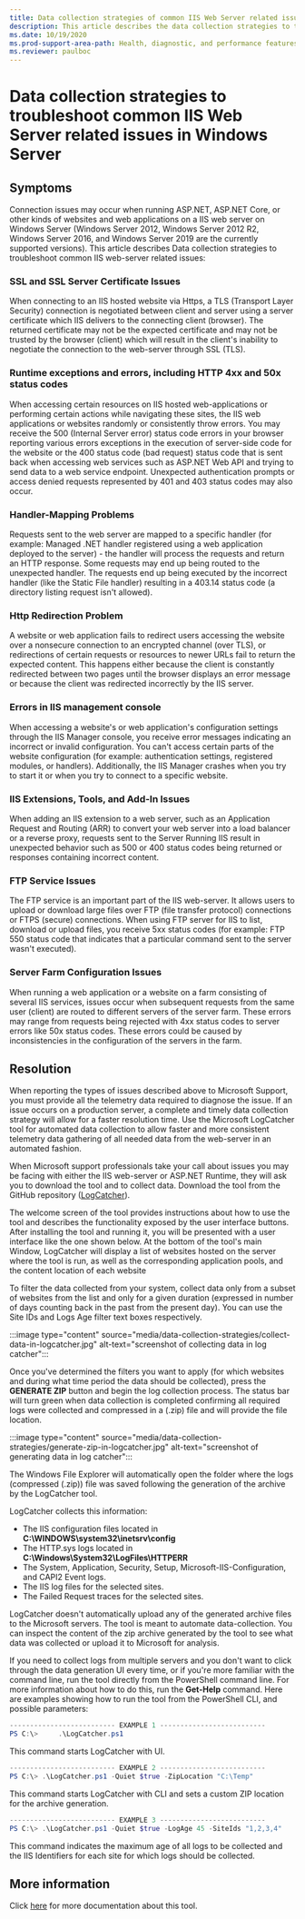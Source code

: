 ```yaml
---
title: Data collection strategies of common IIS Web Server related issues
description: This article describes the data collection strategies to troubleshoot common IIS Web Server related issues in Windows Server.
ms.date: 10/19/2020
ms.prod-support-area-path: Health, diagnostic, and performance features
ms.reviewer: paulboc
---
```

# Data collection strategies to troubleshoot common IIS Web Server related issues in Windows Server

## Symptoms

Connection issues may occur when running ASP.NET, ASP.NET Core, or other kinds of websites and web applications on a IIS web server on Windows Server (Windows Server 2012, Windows Server 2012 R2, Windows Server 2016, and Windows Server 2019 are the currently supported versions). This article describes Data collection strategies to troubleshoot common IIS web-server related issues:

### SSL and SSL Server Certificate Issues

When connecting to an IIS hosted website via Https, a TLS (Transport Layer Security) connection is negotiated between client and server using a server certificate which IIS delivers to the connecting client (browser). The returned certificate may not be the expected certificate and may not be trusted by the browser (client) which will result in the client's inability to negotiate the connection to the web-server through SSL (TLS).

### Runtime exceptions and errors, including HTTP 4xx and 50x status codes

When accessing certain resources on IIS hosted web-applications or performing certain actions while navigating these sites, the IIS web applications or websites randomly or consistently throw errors. You may receive the 500 (Internal Server error) status code errors in your browser reporting various errors exceptions in the execution of server-side code for the website or the 400 status code (bad request) status code that is sent back when accessing web services such as ASP.NET Web API and trying to send data to a web service endpoint. Unexpected authentication prompts or access denied requests represented by 401 and 403 status codes may also occur.

### Handler-Mapping Problems

Requests sent to the web server are mapped to a specific handler (for example: Managed .NET handler registered using a web application deployed to the server) - the handler will process the requests and return an HTTP response. Some requests may end up being routed to the unexpected handler. The requests end up being executed by the incorrect handler (like the Static File handler) resulting in a 403.14 status code (a directory listing request isn't allowed).

### Http Redirection Problem

A website or web application fails to redirect users accessing the website over a nonsecure connection to an encrypted channel (over TLS), or redirections of certain requests or resources to newer URLs fail to return the expected content. This happens either because the client is constantly redirected between two pages until the browser displays an error message or because the client was redirected incorrectly by the IIS server.

### Errors in IIS management console

When accessing a website's or web application's configuration settings through the IIS Manager console, you receive error messages indicating an incorrect or invalid configuration. You can't access certain parts of the website configuration (for example: authentication settings, registered modules, or handlers). Additionally, the IIS Manager crashes when you try to start it or when you try to connect to a specific website.

### IIS Extensions, Tools, and Add-In Issues

When adding an IIS extension to a web server, such as an Application Request and Routing (ARR) to convert your web server into a load balancer or a reverse proxy, requests sent to the Server Running IIS result in unexpected behavior such as 500 or 400 status codes being returned or responses containing incorrect content.

### FTP Service Issues

The FTP service is an important part of the IIS web-server. It allows users to upload or download large files over FTP (file transfer protocol) connections or FTPS (secure) connections. When using FTP server for IIS to list, download or upload files, you receive 5xx status codes (for example: FTP 550 status code that indicates that a particular command sent to the server wasn't executed).

### Server Farm Configuration Issues

When running a web application or a website on a farm consisting of several IIS services, issues occur when subsequent requests from the same user (client) are routed to different servers of the server farm. These errors may range from requests being rejected with 4xx status codes to server errors like 50x status codes. These errors could be caused by inconsistencies in the configuration of the servers in the farm.

## Resolution

When reporting the types of issues described above to Microsoft Support, you must provide all the telemetry data required to diagnose the issue. If an issue occurs on a production server, a complete and timely data collection strategy will allow for a faster resolution time. Use the Microsoft LogCatcher tool for automated data collection to allow faster and more consistent telemetry data gathering of all needed data from the web-server in an automated fashion.

When Microsoft support professionals take your call about issues you may be facing with either the IIS web-server or ASP.NET Runtime, they will ask you to download the tool and to collect data. Download the tool from the GitHub repository ([LogCatcher](https://github.com/crnegule/LogCatcher)).

The welcome screen of the tool provides instructions about how to use the tool and describes the functionality exposed by the user interface buttons. After installing the tool and running it, you will be presented with a user interface like the one shown below. At the bottom of the tool's main Window, LogCatcher will display a list of websites hosted on the server where the tool is run, as well as the corresponding application pools, and the content location of each website

To filter the data collected from your system, collect data only from a subset of websites from the list and only for a given duration (expressed in number of days counting back in the past from the present day). You can use the Site IDs and Logs Age filter text boxes respectively.

:::image type="content" source="media/data-collection-strategies/collect-data-in-logcatcher.jpg" alt-text="screenshot of collecting data in log catcher":::

Once you've determined the filters you want to apply (for which websites and during what time period the data should be collected), press the **GENERATE ZIP** button and begin the log collection process. The status bar will turn green when data collection is completed confirming all required logs were collected and compressed in a (.zip) file and will provide the file location.

:::image type="content" source="media/data-collection-strategies/generate-zip-in-logcatcher.jpg" alt-text="screenshot of generating data in log catcher":::

The Windows File Explorer will automatically open the folder where the logs (compressed (.zip)) file was saved following the generation of the archive by the LogCatcher tool.

LogCatcher collects this information:

- The IIS configuration files located in **C:\WINDOWS\system32\inetsrv\config**
- The HTTP.sys logs located in **C:\Windows\System32\LogFiles\HTTPERR**
- The System, Application, Security, Setup, Microsoft-IIS-Configuration, and CAPI2 Event logs.
- The IIS log files for the selected sites.
- The Failed Request traces for the selected sites.

LogCatcher doesn't automatically upload any of the generated archive files to the Microsoft servers. The tool is meant to automate data-collection. You can inspect the content of the zip archive generated by the tool to see what data was collected or upload it to Microsoft for analysis.

If you need to collect logs from multiple servers and you don't want to click through the data generation UI every time, or if you're more familiar with the command line, run the tool directly from the PowerShell command line. For more information about how to do this, run the **Get-Help** command. Here are examples showing how to run the tool from the PowerShell CLI, and possible parameters:

```powershell
-------------------------- EXAMPLE 1 --------------------------
PS C:\>     .\LogCatcher.ps1
```

This command starts LogCatcher with UI.

```powershell
-------------------------- EXAMPLE 2 --------------------------
PS C:\> .\LogCatcher.ps1 -Quiet $true -ZipLocation "C:\Temp"
```

This command starts LogCatcher with CLI and sets a custom ZIP location for the archive generation.

```powershell
-------------------------- EXAMPLE 3 --------------------------
PS C:\> .\LogCatcher.ps1 -Quiet $true -LogAge 45 -SiteIds "1,2,3,4"
```

This command indicates the maximum age of all logs to be collected and the IIS Identifiers for each site for which logs should be collected.

## More information

Click [here](https://github.com/crnegule/LogCatcher/blob/master/Docs/RunFirstTime.md) for more documentation about this tool.
